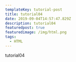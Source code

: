 ```yaml
---
templateKey: tutorial-post
title: tutorial04
date: 2019-09-04T14:57:47.829Z
description: tutorial04
featuredpost: true
featuredimage: /img/html.png
tags:
  - HTML
---
```

tutorial04
